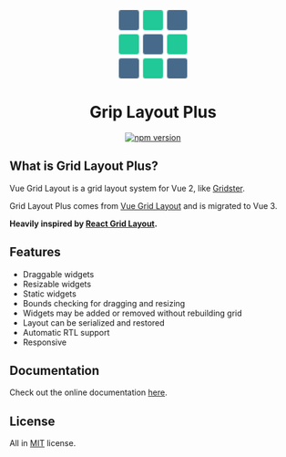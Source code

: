 <p align="center">
  <a href="https://grid-layout-plus.netlify.app/" target="_blank" rel="noopener noreferrer">
    <img src="./docs/public/grid-layout-plus.svg" width="180" style="width: 120px;" />
  </a>
</p>

<h1 align="center">Grip Layout Plus</h1>

<p align="center">
  <a href="https://www.npmjs.com/package/grid-layout-plus" target="_blank">
    <img src="https://img.shields.io/github/package-json/v/qmhc/grid-layout-plus" alt="npm version"/>
  </a>
</p>

## What is Grid Layout Plus?

Vue Grid Layout is a grid layout system for Vue 2, like [Gridster](http://dsmorse.github.io/gridster.js/).

Grid Layout Plus comes from [Vue Grid Layout](https://github.com/jbaysolutions/vue-grid-layout) and is migrated to Vue 3.

**Heavily inspired by [React Grid Layout](https://github.com/STRML/react-grid-layout).**

## Features

- Draggable widgets
- Resizable widgets
- Static widgets
- Bounds checking for dragging and resizing
- Widgets may be added or removed without rebuilding grid
- Layout can be serialized and restored
- Automatic RTL support
- Responsive

## Documentation

Check out the online documentation [here](https://grid-layout-plus.netlify.app/).

## License

All in [MIT](./LICENSE.md) license.
